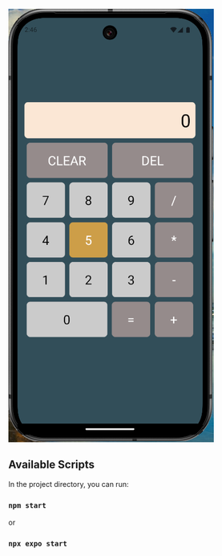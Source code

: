 
![Mobile copy](image-1.png)

## Available Scripts

In the project directory, you can run:

### `npm start`

or

### `npx expo start`
